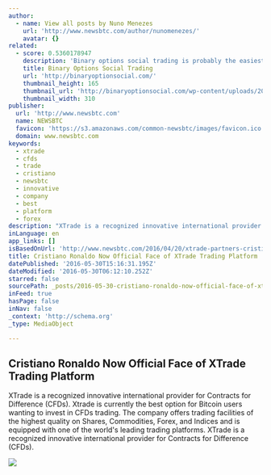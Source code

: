 ```yaml
---
author:
  - name: View all posts by Nuno Menezes
    url: 'http://www.newsbtc.com/author/nunomenezes/'
    avatar: {}
related:
  - score: 0.5360178947
    description: 'Binary options social trading is probably the easiest method to trade, small capital required to start, high ROI expected, available 24/7 on mobile or web'
    title: Binary Options Social Trading
    url: 'http://binaryoptionsocial.com/'
    thumbnail_height: 165
    thumbnail_url: 'http://binaryoptionsocial.com/wp-content/uploads/2016/05/img_5913-1-310x165.jpg?20ea69'
    thumbnail_width: 310
publisher:
  url: 'http://www.newsbtc.com'
  name: NEWSBTC
  favicon: 'https://s3.amazonaws.com/common-newsbtc/images/favicon.ico'
  domain: www.newsbtc.com
keywords:
  - xtrade
  - cfds
  - trade
  - cristiano
  - newsbtc
  - innovative
  - company
  - best
  - platform
  - forex
description: "XTrade is a recognized innovative international provider for Contracts for Difference (CFDs). Xtrade is currently the best option for Bitcoin users wanting to invest in CFDs trading. The company offers trading facilities of the highest quality on Shares, Commodities, Forex, and Indices and is equipped with one of the world's leading trading platforms. XTrade is a recognized innovative international provider for Contracts for Difference (CFDs)."
inLanguage: en
app_links: []
isBasedOnUrl: 'http://www.newsbtc.com/2016/04/20/xtrade-partners-cristiano-ronaldo-top-performers-respective-fields/'
title: Cristiano Ronaldo Now Official Face of XTrade Trading Platform
datePublished: '2016-05-30T15:16:31.195Z'
dateModified: '2016-05-30T06:12:10.252Z'
starred: false
sourcePath: _posts/2016-05-30-cristiano-ronaldo-now-official-face-of-xtrade-trading-platfo.md
inFeed: true
hasPage: false
inNav: false
_context: 'http://schema.org'
_type: MediaObject

---
```

<article style=""><h1>Cristiano Ronaldo Now Official Face of XTrade Trading Platform</h1><p>XTrade is a recognized innovative international provider for Contracts for Difference (CFDs). Xtrade is currently the best option for Bitcoin users wanting to invest in CFDs trading. The company offers trading facilities of the highest quality on Shares, Commodities, Forex, and Indices and is equipped with one of the world's leading trading platforms. XTrade is a recognized innovative international provider for Contracts for Difference (CFDs).</p><img src="http://s3.amazonaws.com/main-newsbtc-images/2016/04/14151658/Xtrade_cris.jpg" /></article>